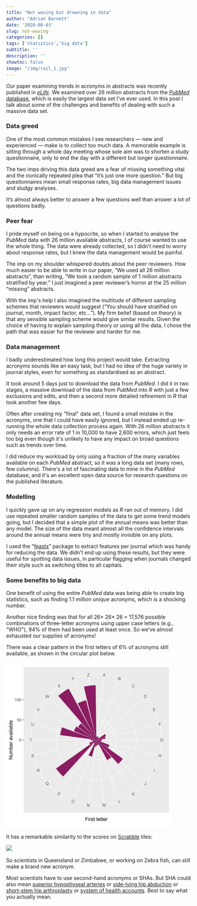 ```yaml
---
title: "Not waving but drowning in data"
author: "Adrian Barnett"
date: '2020-08-03'
slug: not-waving
categories: []
tags: ['statistics','big data']
subtitle: ''
description: ''
showtoc: false
image: "/img/rail_1.jpg"
---
```




Our paper examining trends in acronyms in abstracts was recently published in [_eLife_](https://elifesciences.org/articles/60080). 
We examined over 26 million abstracts from the [_PubMed_ database](https://pubmed.ncbi.nlm.nih.gov/), which is easily the largest data set I’ve ever used. 
In this post I talk about some of the challenges and benefits of dealing with such a massive data set. 

### Data greed

One of the most common mistakes I see researchers — new and experienced — make is to collect too much data. 
A memorable example is sitting through a whole day meeting whose sole aim was to shorten a study questionnaire, only to end the day with a different but longer questionnaire. 

The two imps driving this data greed are a fear of missing something vital and the ironically repeated plea that “it’s just one more question.” 
But big questionnaires mean small response rates, big data management issues and sludgy analyses.

It’s almost always better to answer a few questions well than answer a lot of questions badly. 

### Peer fear

I pride myself on being on a hypocrite, so when I started to analyse the _PubMed_ data with 26 million available abstracts, I of course wanted to use the whole thing. 
The data were already collected, so I didn’t need to worry about response rates, but I knew the data management would be painful.

The imp on my shoulder whispered doubts about the peer reviewers. 
How much easier to be able to write in our paper, “We used all 26 million abstracts”, than writing, “We took a random sample of 1 million abstracts stratified by year.” 
I just imagined a peer reviewer’s horror at the 25 million “missing” abstracts.

With the imp's help I also imagined the multitude of different sampling schemes that reviewers would suggest (“You should have stratified on journal, month, impact factor, etc…”). 
My firm belief (based on theory) is that any sensible sampling scheme would give similar results.
Given the choice of having to explain sampling theory or using all the data, I chose the path that was easier for the reviewer and harder for me.

### Data management

I badly underestimated how long this project would take. Extracting acronyms sounds like an easy task, but I had no idea of the huge variety in journal styles, even for something as standardised as an abstract.

It took around 5 days just to download the data from _PubMed_. 
I did it in two stages, a massive download of the data from _PubMed_ into _R_ with just a few exclusions and edits, and then a second more detailed refinement in _R_ that took another few days. 

Often after creating my "final" data set, I found a small mistake in the acronyms, one that I could have easily ignored, but I instead ended up re-running the whole data collection process again. 
With 26 million abstracts it only needs an error rate of 1 in 10,000 to have 2,600 errors, which just feels too big even though it's unlikely to have any impact on broad questions such as trends over time.

I did reduce my workload by only using a fraction of the many variables available on each _PubMed_ abstract, so it was a long data set (many rows, few columns).
There's a lot of fascinating data to mine in the _PubMed_ database, and it's an excellent open data source for research questions on the published literature.

### Modelling

I quickly gave up on any regression models as _R_ ran out of memory. 
I did use repeated smaller random samples of the data to get some trend models going, but I decided that a simple plot of the annual means was better than any model. 
The size of the data meant almost all the confidence intervals around the annual means were tiny and mostly invisible on any plots.

I used the "[feasts](https://cran.r-project.org/web/packages/feasts/vignettes/feasts.html)" package to extract features per journal which was handy for reducing the data. We didn't end up using these results, but they were useful for spotting data issues, in particular flagging when journals changed their style such as switching titles to all capitals. 

### Some benefits to big data

One benefit of using the entire _PubMed_ data was being able to create big statistics, such as finding 1.1 million unique acronyms, which is a shocking number. 

Another nice finding was that for all 26$\times$ 26$\times$ 26 = 17,576 possible combinations of three-letter acronyms using upper case letters (e.g., "WHO"), 94% of them had been used at least once. 
So we’ve almost exhausted our supplies of acronyms!

There was a clear pattern in the first letters of 6% of acronyms still available, as shown in the circular plot below. 

<img src="https://raw.githubusercontent.com/agbarnett/medianwatch/master/public/post/first_letters_circular.jpg" width="450" />

It has a remarkable similarity to the scores on [Scrabble](https://en.wikipedia.org/wiki/Scrabble) tiles:

<img src="/post/not-waving_files/figure-html/unnamed-chunk-2-1.png" width="50%" />

So scientists in Queensland or Zimbabwe, or working on Zebra fish, can still make a brand new acronym. 

Most scientists have to use second-hand acronyms or SHAs. But SHA could also mean [superior hypophyseal arteries](https://pubmed.ncbi.nlm.nih.gov/30004277/) or [side-lying hip abduction](https://pubmed.ncbi.nlm.nih.gov/29740556/) or [short-stem hip arthroplasty](https://pubmed.ncbi.nlm.nih.gov/29178044/) or [system of health accounts](https://pubmed.ncbi.nlm.nih.gov/29862027/).
Best to say what you actually mean.


